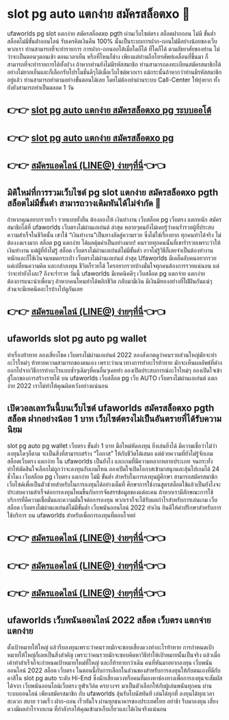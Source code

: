 # slot pg auto แตกง่าย สมัครสล็อตxo  🎰
ufaworlds pg slot แตกง่าย สมัครสล็อตxo pgth ผ่านเว็บไซต์ตรง สล็อตฝากถอน ไม่มี ขั้นต่ำ สล็อตไม่มีขั้นต่ําออนไลน์ รับเครคิตเงินคืน 100% นั้นเป็นระบบการฝาก-ถอนไม่มีอย่างน้อยของเว็บพวกเรา ท่านสามารถที่จะทำรายการ การฝาก-ถอนออโต้เมื่อใดก็ได้ ที่ใดก็ได้ ตามอัธยาศัยของท่าน ไม่ว่าจะเป็นตอนๆตอนเช้า ตอนเวลาเย็น หรือที่ไหนก็ช่าง เพียงแต่ท่านถือโทรศัพท์เคลื่อนที่ขึ้นมา ก็สามารถที่จะทำรายการได้ทั้งปวง ถ้าหากท่านยังไม่มีรหัสสมาชิก ท่านสามารถลงทะเบียนสมัครสมาชิกได้อย่างไม่ยากเย็นและก็เลือกรับโปรโมชั่นดีๆได้เมื่อเว็บไซต์พวกเรา แม้กระนั้นถ้าหากว่าท่านมีรหัสสมาชิกอยู่แล้ว ท่านสามารถทำตามอย่างขั้นตอนได้เลย โดยไม่ต้องทำผ่านระบบ Call-Center ให้ยุ่งยาก ทั้งยังยังสามารถทำเป็นตลอด 1 วัน

## 👉👉 [slot pg auto แตกง่าย สมัครสล็อตxo pg ระบบออโต้](https://customer.ufaworlds.com/register?agent=ufa)
## 👉👉 [slot pg auto แตกง่าย สมัครสล็อตxo pg](https://ufaworlds.com/)
## 👉👉 [สมัครแอดไลน์ (LINE@) ง่ายๆที่นี่](https://lin.ee/WM4070V)👈👈

## มิติใหม่ที่การรวมเว็บไซต์ pg slot แตกง่าย สมัครสล็อตxo pgth สล็อตไม่มีขั้นต่ํา สามารถวางเดิมพันได้ไม่จำกัด 💸
ถ้าหากคุณอยากรวยเร็ว รวยแบบยั่งยืน ต้องลองให้ เงินทำงาน เว็บสล็อต pg เว็บตรง แตกหนัก สมัครสมาชิกได้ที่ ufaworlds เว็บตรงไม่ผ่านเอเย่นต์ ล่าสุด 
หลายๆคนยังไม่เคยรู้ว่าคนร่ำรวยผู้ที่ประสบความสำเร็จในชีวิตนั้น  เขาใช้ “เงินทำงาน”เป็นทางลัดสู่ความรวย ซึ่งไม่ใช่เรื่องยาก ทุกคนทำได้จริง ไม่ต้องงงแรงมาก สล็อต pg แตกง่าย ได้ผลคุ้มค่าเป็นอย่างมาก! คนรวยทุกคนนั้นที่เขาร่ำรวยเพราะว่าให้เงินทำงาน แต่ผู้ที่ยังไม่รู้ สล็อต เว็บตรงไม่ผ่านเอเย่นต์ไม่มีขั้นต่ำ อาจไม่รู้วิธีก็เลยจำเป็นต้องทำงานหนักและก็ใช้เงินจนหมดกระเป๋า
เว็บตรงไม่ผ่านเอเย่นต์ ล่าสุด Ufaworlds มีเคล็ดลับคนอยากรวย แค่เปลี่ยนความคิด และกล้าลงทุน ชีวิตก็รวยได้
ใครอยากรวยบ้างมั่นใจทุกคนต้องการรวยแน่นอน แต่ว่าจะทำยังไงละ? ถึงจะร่ำรวย วันนี้ ufaworlds มีเทคนิคดีๆ 
เว็บสล็อต pg แตกจ่าย แตกง่าย ต้องการแนะนำเพื่อนๆ ถ้าหากคนไหนทำได้พลิกชีวิต กลับมามีเงิน มีเงินมีทองอย่างที่ใฝ่ฝันกันแน่ๆ ส่วนจะมีเทคนิคอะไรบ้างไปดูกันเลย

## 👉👉 [สมัครแอดไลน์ (LINE@) ง่ายๆที่นี่](https://lin.ee/WM4070V)👈👈

## ufaworlds slot pg auto pg wallet 
ทำเรื่องท้าทาย ลองเสี่ยงโชค เว็บตรงไม่ผ่านเอเย่นต์ 2022
ลองสังเกตดูว่าคนรวยส่วนใหญ่มักจะทำอะไรใหม่ๆ ท้าทายความสามารถของตนเอง เพราะว่าแนวทางการทำอะไรท้าทาย มักจะเห็นผลลัพธ์ที่ต่างออกไปจากวิธีการทำอะไรแบบซ้ำๆเดิมๆที่คนอื่นๆเคยทำ ลองเปิดประสบการณ์อะไรใหม่ๆ ลองเปิดใจเข้าสู่โลกของการสร้างรายได้ บน ufaworlds เว็บสล็อต pg เว็บ AUTO เว็บตรงไม่ผ่านเอเย่นต์ แตกง่าย 2022 เราไม่ทำให้คุณผิดหวังอย่างแน่นอน

## เปิดวอลเลทวันนี้บนเว็บไซต์ ufaworlds สมัครสล็อตxo pgth สล็อต ฝากอย่างน้อย 1 บาท เว็บไซต์ตรงไม่เป็นอันตรายที่ได้รับความนิยม
slot pg auto pg wallet เว็บตรง ขั้นต่ำ 1 บาท มือใหม่หัดลงทุน ยิ่งเล่นยิ่งได้
มีความเชื่อว่าไม่ว่าลงทุนใดๆก็ตาม จะเป็นสิ่งที่สามารถสร้าง “โอกาส”  ให้กับชีวิตได้เสมอ แต่ด้วยความที่ยังไม่รู้จักเกม สล็อตเว็บตรง แตกง่าย ใน ufaworlds เป็นยังไง และเกมที่มีความหลากหลายประเภท จนกระทั่งทำให้ตัดสินใจเลือกไม่ถูกว่าจะลงทุนกับเกมไหน ลองเปิดใจเปิดโอกาสเข้ามาสนุกและลุ้นไปเกมได้ 24 ชั่วโมง เว็บสล็อต pg  เว็บตรง แตกง่าย ไม่มี ขั้นต่ำ สำหรับในการลงทุนผู้ศึกษา สามารถสมัครสมาชิกเว็บไซด์เพื่อเป็นตัวช่วยสำหรับในการลงทุนได้อย่างเต็มที่
ศึกษาการใช้งานสูตรสล็อตใช้แล้วเป็นยังไงจะประสบความสำเร็จต่อการลงทุนไหมขึ้นกับการจัดสรรข้อมูลของแต่ละคน ถ้าหากเรามีลักษณะการใช้บริการที่ดีความเชื่อมั่นและความมั่นใจต่อการลงทุน พวกเราก็จะได้รับผลกำไรสำหรับการเล่นเกม เว็บสล็อต เว็บตรงไม่ผ่านเอเย่นต์ไม่มีขั้นต่ำ เว็บพนันออนไลน์ 2022 ทำเงิน ยินดีให้คำปรึกษาสำหรับการใช้บริการ บน ufaworlds สำหรับเพื่อการลงทุนที่ตอบโจทย์

## 👉👉 [สมัครแอดไลน์ (LINE@) ง่ายๆที่นี่](https://lin.ee/WM4070V)👈👈
## 👉👉 [สมัครแอดไลน์ (LINE@) ง่ายๆที่นี่](https://lin.ee/WM4070V)👈👈
## 👉👉 [สมัครแอดไลน์ (LINE@) ง่ายๆที่นี่](https://lin.ee/WM4070V)👈👈

## ufaworlds เว็บพนันออนไลน์ 2022 สล็อต เว็บตรง แตกจ่าย แตกง่าย 
ตั้งเป้าหมายให้ใหญ่ แล้วรีบลงทุนเพราะว่าคนรวยมักจะชอบเสี่ยงดวงทำอะไรท้าทาย การกำหนดเป้าหมายให้ใหญ่ก็เลยเป็นสิ่งสำคัญ เพราะว่าคนรวยมักจะชอบคิดหาวิธีทำให้เป้าหมายนั้นเป็นจริง แล้วเมื่อเค้าทำสำเร็จก็จะกำหนดเป้าหมายใหม่ที่ใหญ่ และก็ท้าทายกว่าเดิม คนที่หันมาอยากลงทุน เว็บพนันออนไลน์ 2022 สล็อต เว็บตรง  ในตอนนี้กับการเลือกในส่วนของสำหรับการลงทุนให้กับตนเองที่ดีกับคาสิโน slot pg auto ระดับ Hi-End ซึ่งนักเสี่ยงดวงหรือคนที่มองหาช่องทางเพื่อการลงทุนจะสัมผัสได้จาก เว็บพนันออนไลน์เว็บตรง ยูฟ่าเวิล์ด ครบวงจร มาเป็นตัวเลือกให้กับผู้เล่นพนันทุกคน ผ่านระบบออนไลน์ เพียงสมัครสมาชิก กับ ufaworlds ลุ้นรับโบนัสทันที เล่นได้ทุกที่ ลงทุนได้ทุกเวลา สะดวก สบาย  รวดเร็ว ฝาก-ถอน เร็วทันใจ ผ่านทุกธนาคารของประเทศไทย อย่าช้า รีบมาลงทุน เสี่ยงดวงมีผลกำไรจากเกม ที่กำลังรอให้คุณเข้ามาเก็บเกี่ยวและได้เงินจริงแน่นอน

